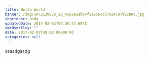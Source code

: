 ```yaml
---
title: Hello World
banner: /img/1472120836_20_4382a1eb94f5a256cc57a24797092a0c.jpg
shortdesc: asdg
updatedDate: 2017-02-02T07:30:47.687Z
cmsUserSlug: ""
date: 2017-02-02T00:00:00+08:00
categories: null
---
```


asasdgasdg